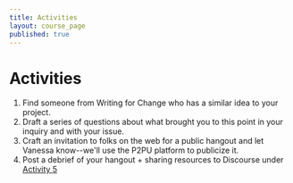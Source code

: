 ```yaml
---
title: Activities
layout: course_page
published: true
---
```


# Activities

1. Find someone from Writing for Change who has a similar idea to your project. 
2. Draft a series of questions about what brought you to this point in your inquiry and with your issue.
3. Craft an invitation to folks on the web for a public hangout and let Vanessa know--we'll use the P2PU platform to publicize it. 
4. Post a debrief of your hangout + sharing resources to Discourse under [Activity 5](http://discourse.p2pu.org/t/activity-5-find-your-crew-share-resources/300)

